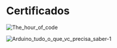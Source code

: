 <h1> Certificados </h1>

![The_hour_of_code](https://user-images.githubusercontent.com/32443720/60688987-5ed46300-9e8f-11e9-89cf-9e22fe210fa3.jpg)

![Arduino_tudo_o_que_vc_precisa_saber-1](https://user-images.githubusercontent.com/32443720/60689270-06eb2b80-9e92-11e9-995e-a1b56641fffa.png)

